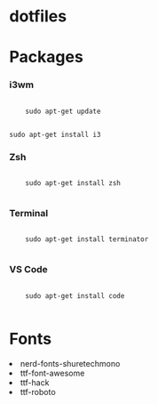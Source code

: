 # dotfiles

# Packages

### i3wm
<p>
  <code>
    sudo apt-get update
    
   sudo apt-get install i3
  </code>
</p>

### Zsh
<p>
  <code>
    sudo apt-get install zsh
  </code>
</p>

### Terminal
<p>
  <code>
    sudo apt-get install terminator
  </code>
</p>

### VS Code
<p>
  <code>
    sudo apt-get install code
  </code>
</p>


# Fonts
  <li>nerd-fonts-shuretechmono</li>
  <li>ttf-font-awesome</li>
  <li>ttf-hack</li>
  <li>ttf-roboto</li>





<!--
<li><strong>OS:</strong> <a href="https://www.debian.org/">Debian</a></li>
<li><strong>WM:</strong> <a href="https://i3wm.org/">i3</a></li>
<li><strong>Bar:</strong> <a href="https://github.com/polybar/polybar">polybar</a></li>
<li><strong>Shell:</strong> <a href="https://www.zsh.org/">zsh</a></li>
<li><strong>Terminal:</strong> <a href="https://terminator-gtk3.readthedocs.io/en/latest/">Terminator</a></li>
<li><strong>Editor:</strong> <a href="https://code.visualstudio.com/">VSCode</a></li>
<li><strong>Launcher:</strong> <a href="https://github.com/davatorium/rofi">Rofi</a></li>
-->




<!--
[Project explanation](path/to/explainer.md)
-->


 

